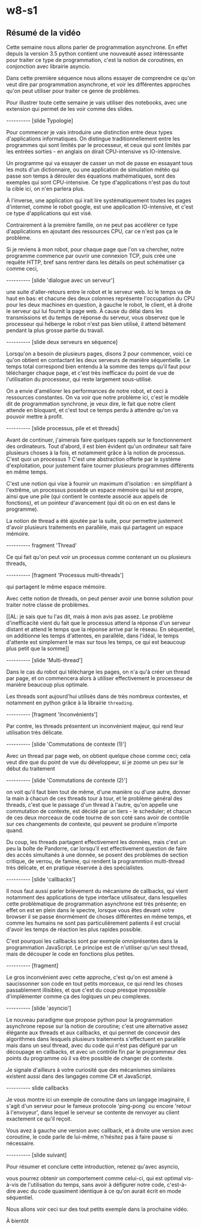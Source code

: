 # w8-s1

## Résumé de la vidéo

Cette semaine nous allons parler de
programmation asynchrone. En effet
depuis la version 3.5 python contient
une nouveauté assez intéressante pour
traiter ce type de programmation, c'est
la notion de coroutines, en conjonction
avec librairie asyncio.

Dans cette première séquence nous allons
essayer de comprendre ce qu'on veut dire
par programmation asynchrone, et voir
les différentes approches qu'on peut
utiliser pour traiter ce genre de
problèmes.

Pour illustrer toute cette semaine je
vais utiliser des notebooks, avec une
extension qui permet de les voir comme
des slides.

---------- [slide Typologie]

Pour commencer je vais introduire une
distinction entre deux types
d'applications informatiques. On
distingue traditionnellement entre les
programmes qui sont limités par le
processeur, et ceux qui sont limités par
les entrées sorties - en anglais on
dirait CPU-intensive vs IO-intensive.

Un programme qui va essayer de casser un
mot de passe en essayant tous les mots
d'un dictionnaire, ou une application de
simulation météo qui passe son temps à
dérouler des équations mathématiques,
sont des exemples qui sont
CPU-intensive. Ce type d'applications
n'est pas du tout la cible ici, on n'en
parlera plus.

À l'inverse, une application qui irait
lire systématiquement toutes les pages
d'internet, comme le robot google, est
une application IO-intensive, et c'est
ce type d'applications qui est visé.

Contrairement à la première famille, on
ne peut pas accélérer ce type
d'applications en ajoutant des
ressources CPU, car ce n'est pas ça le
problème.

Si je reviens à mon robot, pour chaque
page que l'on va chercher, notre
programme commence par ouvrir une
connexion TCP, puis crée une requête
HTTP, bref sans rentrer dans les détails
on peut schématiser ça comme ceci,

---------- [slide 'dialogue avec un serveur']

une suite d'aller-retours entre le robot
et le serveur web. Ici le temps va de
haut en bas: et chacune des deux
colonnes représente l'occupation du CPU
pour les deux machines en question, à
gauche le robot, le client, et à droite
le serveur qui lui fournit la page web.
À cause du délai dans les transmissions
et du temps de réponse du serveur, vous
observez que le processeur qui héberge
le robot n'est pas bien utilisé, il
attend bêtement pendant la plus grosse
partie du travail.

---------- [slide deux serveurs en séquence]

Lorsqu'on a besoin de plusieurs pages,
disons 2 pour commencer, voici ce qu'on
obtient en contactant les deux serveurs
de manière séquentielle. Le temps total
correspond bien entendu à la somme des
temps qu'il faut pour télécharger chaque
page, et c'est très inefficace du point
de vue de l'utilisation du processeur,
qui reste largement sous-utilisé.

On a envie d'améliorer les performances
de notre robot, et ceci à ressources
constantes. On va voir que notre
problème ici, c'est le modèle dit de
programmation synchrone, je veux dire,
le fait que notre client attende en
bloquant, et c'est tout ce temps perdu à
attendre qu'on va pouvoir mettre à profit.

---------- [slide processus, pile et et threads]

Avant de continuer, j'aimerais faire
quelques rappels sur le fonctionnement
des ordinateurs. Tout d'abord, il est
bien évident qu'un ordinateur sait faire
plusieurs choses à la fois, et notamment
grâce à la notion de processus. C'est
quoi un processus ? C'est une
abstraction offerte par le système
d'exploitation, pour justement faire
tourner plusieurs programmes différents
en même temps.

C'est une notion qui vise à fournir un
maximum d'isolation : en simplifiant à
l'extrême, un processus possède un
espace mémoire qui lui est propre, ainsi
que une pile (qui contient le contexte
associé aux appels de fonctions), et un
pointeur d'avancement (qui dit où on en
est dans le programme).

La notion de thread a été ajoutée par la
suite, pour permettre justement d'avoir
plusieurs traitements en parallèle, mais
qui partagent un espace mémoire.

---------- fragment 'Thread'

Ce qui fait qu'on peut voir un processus
comme contenant un ou plusieurs threads,

---------- [fragment 'Processus multi-threads']

qui partagent le même espace mémoire.

Avec cette notion de threads, on peut
penser avoir une bonne solution pour
traiter notre classe de problèmes.

[[AL: je sais que tu l'as dit, mais à mon avis pas assez. Le problème
d'inefficacité vient du fait que le processus attend la réponse d'un
serveur distant et attend le temps que la réponse arrive par le
réseau. En séquentiel, on additionne les temps d'attentes, en
parallèle, dans l'idéal, le temps d'attente est simplement le max sur
tous les temps, ce qui est beaucoup plus petit que la somme]]

---------- [slide 'Multi-thread']

Dans le cas du robot qui télécharge les
pages, on n'a qu'à créer un thread par
page, et on commencera alors à utiliser
effectivement le processeur de manière
beaucoup plus optimale.

Les threads sont aujourd'hui utilisés
dans de très nombreux contextes, et
notamment en python grâce à la librairie
`threading`.

---------- [fragment 'Inconvénients']

Par contre, les threads présentent un
inconvénient majeur, qui rend leur
utilisation très délicate.

---------- [slide 'Commutations de contexte (1)']

Avec un thread par page web, on obtient
quelque chose comme ceci; cela veut dire
que du point de vue du développeur, si
je zoome un peu sur le début du
traitement

---------- [slide 'Commutations de contexte (2)']

on voit qu'il faut bien tout de même,
d'une manière ou d'une autre, donner la
main à chacun de ces threads tour à
tour, et le problème général des
threads, c'est que le passage d'un
thread à l'autre, qu'on appelle une
commutation de contexte, est décidé par
un tiers - le scheduler; et chacun de
ces deux morceaux de code tourne de son
coté sans avoir de contrôle sur ces
changements de contexte, qui peuvent se
produire n'importe quand.

Du coup, les threads partagent
effectivement les données, mais c'est un
peu la boîte de Pandorre, car lorsqu'il
est effectivement question de faire des
accès simultanés à une donnée, se posent
des problèmes de section critique, de
verrou, de famine, qui rendent la
programmtion multi-thread très délicate,
et en pratique réservée à des
spécialistes.

---------- [slide 'callbacks']

Il nous faut aussi parler brièvement du
mécanisme de callbacks, qui vient
notamment des applications de type
interface utilisateur, dans lesquelles
cette problèmatique de programmation
asynchrone est très présente; en effet
on est en plein dans le spectre, lorsque
vous êtes devant votre browser il se
passe énormément de choses différentes
en même temps, et comme les humains ne
sont pas particulièrement patients il
est crucial d'avoir les temps de
réaction les plus rapides possible.

C'est pourquoi les callbacks sont par
exemple omniprésentes dans la
programmation JavaScript. Le principe
est de n'utiliser qu'un seul thread,
mais de découper le code en fonctions
plus petites.

---------- [fragment]

Le gros inconvénient avec cette
approche, c'est qu'on est amené à
saucissonner son code en tout petits
morceaux, ce qui rend les choses
passablement illisibles, et que c'est du
coup presque impossible d'implémenter
comme ça des logiques un peu complexes.

---------- [slide 'asyncio']

Le nouveau paradigme que propose python
pour la programmation asynchrone repose
sur la notion de coroutine; c'est une
alternative assez élégante aux threads
et aux callbacks, et qui permet de
concevoir des algorithmes dans lesquels
plusieurs traitements s'effectuent en
parallèle mais dans un seul thread, avec
du code qui n'est pas défiguré par un
découpage en callbacks, et avec un
contrôle fin par le programmeur des
points du programme où il va être
possible de changer de contexte.

Je signale d'ailleurs à votre curiosité
que des mécanismes similaires existent
aussi dans des langages comme C# et
JavaScript.

---------- slide callbacks

Je vous montre ici un exemple de
coroutine dans un
langage imaginaire, il s'agit d'un
serveur pour le fameux protocole
'ping-pong` ou encore 'retour à
l'envoyeur', dans lequel le serveur se
contente de renvoyer au client
exactement ce qu'il reçoit.

Vous avez à gauche une version avec
callback, et à droite une version avec
coroutine, le code parle de lui-même,
n'hésitez pas à faire pause
si nécessaire.

---------- [slide suivant]

Pour résumer et conclure cette
introduction, retenez qu'avec asyncio, 

vous pourrez obtenir un comportement
comme celui-ci, qui est optimal
vis-à-vis de l'utilisation du temps,
sans avoir à défigurer notre code,
c'est-à-dire avec du code quasiment
identique à ce qu'on aurait écrit en
mode séquentiel.

Nous allons voir ceci sur des tout
petits exemple dans la prochaine vidéo.

À bientôt
